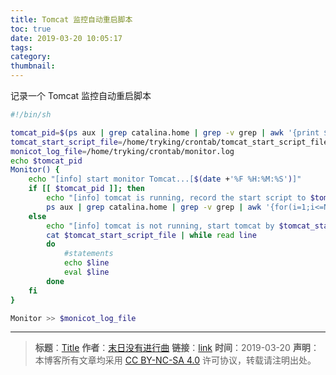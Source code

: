 ```yaml
---
title: Tomcat 监控自动重启脚本
toc: true
date: 2019-03-20 10:05:17
tags:
category:
thumbnail:
---
```


记录一个 Tomcat 监控自动重启脚本
<!--more-->

```bash
#!/bin/sh

tomcat_pid=$(ps aux | grep catalina.home | grep -v grep | awk '{print $2}')
tomcat_start_script_file=/home/tryking/crontab/tomcat_start_script_file
monicot_log_file=/home/tryking/crontab/monitor.log
echo $tomcat_pid
Monitor() {
	echo "[info] start monitor Tomcat...[$(date +'%F %H:%M:%S')]"
	if [[ $tomcat_pid ]]; then
		echo "[info] tomcat is running, record the start script to $tomcat_start_script_file"
		ps aux | grep catalina.home | grep -v grep | awk '{for(i=1;i<=NF;i++)print $i}' | grep catalina.home | awk -F '=' '{print $2}'  | uniq | sed 's/$/\/bin\/startup.sh/g' | sed 's/^/bash /g' > $tomcat_start_script_file
	else
		echo "[info] tomcat is not running, start tomcat by $tomcat_start_script_file]"
		cat $tomcat_start_script_file | while read line 
		do
			#statements
			echo $line
	 		eval $line
		done
	fi
}

Monitor >> $monicot_log_file  
```

---
> **标题**：[Title](https://dengkaiting.com/)
> **作者**：[末日没有进行曲](https://dengkaiting.com/)
> **链接**：[link](https://dengkaiting.com/)
> **时间**：2019-03-20
> **声明**：本博客所有文章均采用 [CC BY-NC-SA 4.0](https://creativecommons.org/licenses/by-nc-sa/4.0/deed.zh) 许可协议，转载请注明出处。